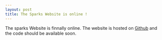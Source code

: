 ```yaml
---
layout: post
title: The Sparks Website is online !
---
```


The sparks Website is finnally online. The website is hosted on [Github](http://github.com) and the code should be available soon.